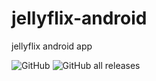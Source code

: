 # jellyflix-android
 jellyflix android app

![GitHub](https://img.shields.io/github/license/xenoncolt/jellyflix-android?style=plastic) ![GitHub all releases](https://img.shields.io/github/downloads/xenoncolt/jellyflix-android/total?style=plastic) 
